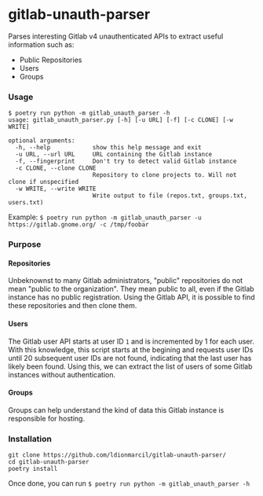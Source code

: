 # gitlab-unauth-parser
Parses interesting Gitlab v4 unauthenticated APIs to extract useful information such as:
- Public Repositories
- Users
- Groups

### Usage
```
$ poetry run python -m gitlab_unauth_parser -h
usage: gitlab_unauth_parser.py [-h] [-u URL] [-f] [-c CLONE] [-w WRITE]

optional arguments:
  -h, --help            show this help message and exit
  -u URL, --url URL     URL containing the Gitlab instance
  -f, --fingerprint     Don't try to detect valid Gitlab instance
  -c CLONE, --clone CLONE
                        Repository to clone projects to. Will not clone if unspecified
  -w WRITE, --write WRITE
                        Write output to file (repos.txt, groups.txt, users.txt)
```

Example: `$ poetry run python -m gitlab_unauth_parser -u https://gitlab.gnome.org/ -c /tmp/foobar`

### Purpose
#### Repositories
Unbeknownst to many Gitlab administrators, "public" repositories do not mean "public to the organization". They mean public to all, even if the Gitlab instance has no public registration. Using the Gitlab API, it is possible to find these repositories and then clone them.
#### Users
The Gitlab user API starts at user ID `1` and is incremented by 1 for each user. With this knowledge, this script starts at the begining and requests user IDs until 20 subsequent user IDs are not found, indicating that the last user has likely been found. Using this, we can extract the list of users of some Gitlab instances without authentication.
#### Groups
Groups can help understand the kind of data this Gitlab instance is responsible for hosting.

### Installation
```
git clone https://github.com/ldionmarcil/gitlab-unauth-parser/
cd gitlab-unauth-parser
poetry install
```
Once done, you can run `$ poetry run python -m gitlab_unauth_parser -h`
